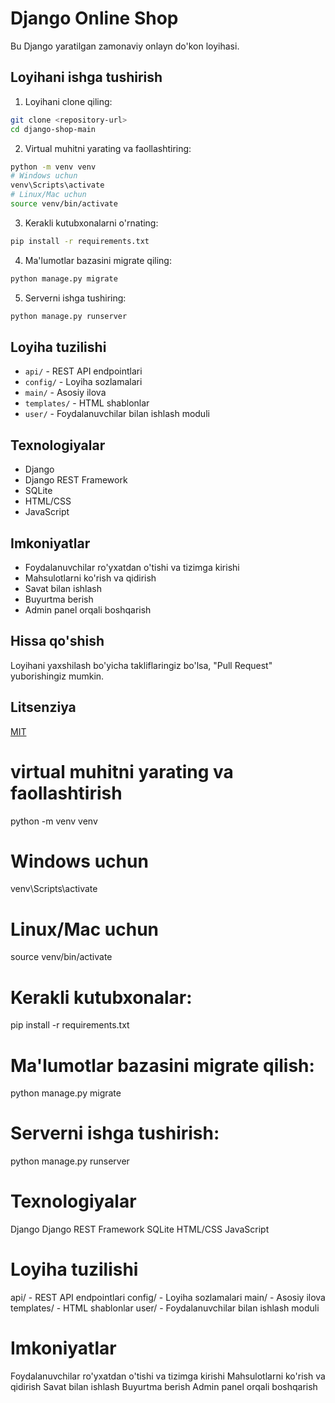 # Django Online Shop

Bu Django yaratilgan zamonaviy onlayn do'kon loyihasi.

## Loyihani ishga tushirish

1. Loyihani clone qiling:
```bash
git clone <repository-url>
cd django-shop-main
```

2. Virtual muhitni yarating va faollashtiring:
```bash
python -m venv venv
# Windows uchun
venv\Scripts\activate
# Linux/Mac uchun
source venv/bin/activate
```

3. Kerakli kutubxonalarni o'rnating:
```bash
pip install -r requirements.txt
```

4. Ma'lumotlar bazasini migrate qiling:
```bash
python manage.py migrate
```

5. Serverni ishga tushiring:
```bash
python manage.py runserver
```

## Loyiha tuzilishi

- `api/` - REST API endpointlari
- `config/` - Loyiha sozlamalari
- `main/` - Asosiy ilova
- `templates/` - HTML shablonlar
- `user/` - Foydalanuvchilar bilan ishlash moduli

## Texnologiyalar

- Django
- Django REST Framework
- SQLite
- HTML/CSS
- JavaScript

## Imkoniyatlar

- Foydalanuvchilar ro'yxatdan o'tishi va tizimga kirishi
- Mahsulotlarni ko'rish va qidirish
- Savat bilan ishlash
- Buyurtma berish
- Admin panel orqali boshqarish

## Hissa qo'shish

Loyihani yaxshilash bo'yicha takliflaringiz bo'lsa, "Pull Request" yuborishingiz mumkin.

## Litsenziya

  [MIT](https://choosealicense.com/licenses/mit/)
# virtual muhitni yarating va faollashtirish
python -m venv venv
# Windows uchun
venv\Scripts\activate
# Linux/Mac uchun
source venv/bin/activate
# Kerakli kutubxonalar:
pip install -r requirements.txt
# Ma'lumotlar bazasini migrate qilish:
python manage.py migrate
# Serverni ishga tushirish:
python manage.py runserver




#  Texnologiyalar
Django
Django REST Framework
SQLite
HTML/CSS
JavaScript

#  Loyiha tuzilishi
api/ - REST API endpointlari
config/ - Loyiha sozlamalari
main/ - Asosiy ilova
templates/ - HTML shablonlar
user/ - Foydalanuvchilar bilan ishlash moduli

#  Imkoniyatlar
Foydalanuvchilar ro'yxatdan o'tishi va tizimga kirishi
Mahsulotlarni ko'rish va qidirish
Savat bilan ishlash
Buyurtma berish
Admin panel orqali boshqarish